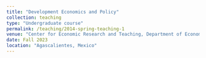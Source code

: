 ```yaml
---
title: "Development Economics and Policy"
collection: teaching
type: "Undergraduate course"
permalink: /teaching/2014-spring-teaching-1
venue: "Center for Economic Research and Teaching, Department of Economics"
date: Fall 2023
location: "Agascalientes, Mexico"
---
```

